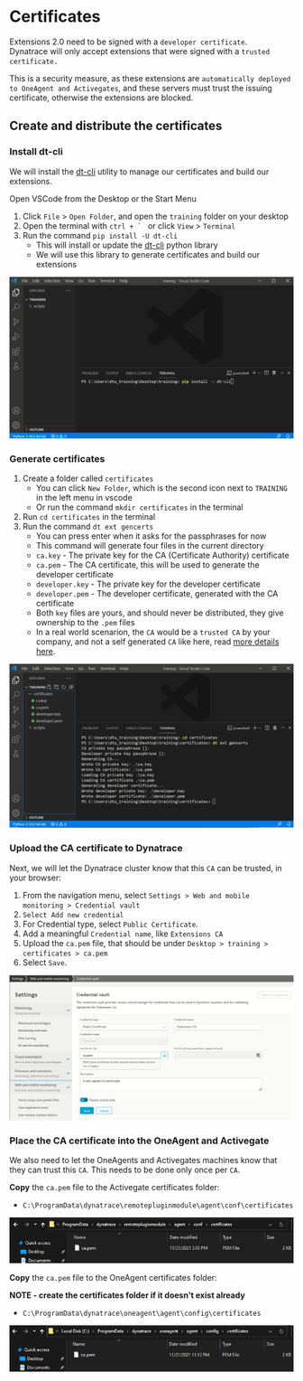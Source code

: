 # Certificates

Extensions 2.0 need to be signed with a `developer certificate`.  
Dynatrace will only accept extensions that were signed with a `trusted certificate.`  
  
This is a security measure, as these extensions are `automatically deployed to OneAgent and Activegates`, and these servers must trust the issuing certificate, otherwise the extensions are blocked. 

## Create and distribute the certificates

### Install dt-cli

We will install the [dt-cli](https://github.com/dynatrace-oss/dt-cli) utility to manage our certificates and build our extensions. 

Open VSCode from the Desktop or the Start Menu

1. Click `File` > `Open Folder`, and open the `training` folder on your desktop
2. Open the terminal with ``ctrl + ` ``  or click `View` > `Terminal`
3. Run the command `pip install -U dt-cli`
    * This will install or update the [dt-cli](https://github.com/dynatrace-oss/dt-cli) python library
    * We will use this library to generate certificates and build our extensions

![Update dt-cli](../../resources/01-update-dt-cli.png)

### Generate certificates

 
1. Create a folder called `certificates` 
    * You can click `New Folder`, which is the second icon next to  `TRAINING` in the left menu in vscode
    * Or run the command `mkdir certificates` in the terminal
2. Run `cd certificates` in the terminal
3. Run the command `dt ext gencerts`
    * You can press enter when it asks for the passphrases for now
    * This command will generate four files in the current directory
    * `ca.key` - The private key for the CA (Certificate Authority) certificate
    * `ca.pem` - The CA certificate, this will be used to generate the developer certificate
    * `developer.key` - The private key for the developer certificate
    * `developer.pem` - The developer certificate, generated with the CA certificate
    * Both `key` files are yours, and should never be distributed, they give ownership to the `.pem` files
    * In a real world scenarion, the `CA` would be a `trusted CA` by your company, and not a self generated `CA` like here, read [more details here](https://www.dynatrace.com/support/help/shortlink/sign-extension). 

![Generate certificates](../../resources/02-generate-certs.png)

### Upload the CA certificate to Dynatrace

Next, we will let the Dynatrace cluster know that this `CA` can be trusted, in your browser:

1. From the navigation menu, select `Settings > Web and mobile monitoring > Credential vault`
2. `Select Add new credential`
3. For Credential type, select `Public Certificate`.
4. Add a meaningful `Credential name`, like `Extensions CA`
5. Upload the `ca.pem` file, that should be under `Desktop > training > certificates > ca.pem`
6. Select `Save`.

![Upload ca.pem](../../resources/03-upload-ca.png)

### Place the CA certificate into the OneAgent and Activegate

We also need to let the OneAgents and Activegates machines know that they can trust this `CA`. This needs to be done only once per `CA`.
  

**Copy** the `ca.pem` file to the Activegate certificates folder:

* `C:\ProgramData\dynatrace\remotepluginmodule\agent\conf\certificates`

![AG ca.pem](../../resources/04-ag-certificate.png)


**Copy** the `ca.pem` file to the OneAgent certificates folder:

**NOTE - create the certificates folder if it doesn't exist already**

* `C:\ProgramData\dynatrace\oneagent\agent\config\certificates`

![OA ca.pem](../../resources/05-oa-certificate.png)